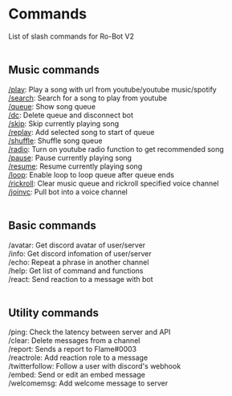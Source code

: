# Commands
List of slash commands for Ro-Bot V2<br><br>

## Music commands
[/play](/commands/musiccommands/play): Play a song with url from youtube/youtube music/spotify<br>
[/search](/commands/musiccommands/search): Search for a song to play from youtube<br>
[/queue](/commands/musiccommands/queue): Show song queue<br>
[/dc](/commands/musiccommands/dc): Delete queue and disconnect bot<br>
[/skip](/commands/musiccommands/skip): Skip currently playing song<br>
[/replay](/commands/musiccommands/replay): Add selected song to start of queue<br>
[/shuffle](/commands/musiccommands/shuffle): Shuffle song queue<br>
[/radio](/commands/musiccommands/radio): Turn on youtube radio function to get recommended song<br>
[/pause](/commands/musiccommands/pause): Pause currently playing song<br>
[/resume](/commands/musiccommands/resume): Resume currently playing song<br>
[/loop](/commands/musiccommands/loop): Enable loop to loop queue after queue ends<br>
[/rickroll](/commands/musiccommands/rickroll): Clear music queue and rickroll specified voice channel<br>
[/joinvc](/commands/musiccommands/joinvc): Pull bot into a voice channel<br><br>

## Basic commands
/avatar: Get discord avatar of user/server<br>
/info: Get discord infomation of user/server<br>
/echo: Repeat a phrase in another channel<br>
/help: Get list of command and functions<br>
/react: Send reaction to a message with bot<br><br>

## Utility commands
/ping: Check the latency between server and API<br>
/clear: Delete messages from a channel<br>
/report: Sends a report to Flame#0003<br>
/reactrole: Add reaction role to a message<br>
/twitterfollow: Follow a user with discord's webhook<br>
/embed: Send or edit an embed message<br>
/welcomemsg: Add welcome message to server<br><br>